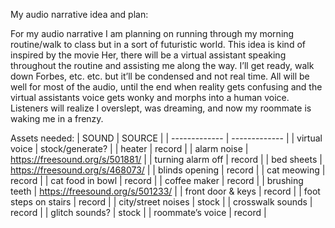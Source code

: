 My audio narrative idea and plan:

For my audio narrative I am planning on running through my morning routine/walk to class but in a sort of futuristic world. This idea is kind of inspired by the movie Her, there will be a virtual assistant speaking throughout the routine and assisting me along the way. I’ll get ready, walk down Forbes, etc. etc. but it’ll be condensed and not real time. All will be well for most of the audio, until the end when reality gets confusing and the virtual assistants voice gets wonky and morphs into a human voice. Listeners will realize I overslept, was dreaming, and now my roommate is waking me in a frenzy. 

Assets needed:
| SOUND  | SOURCE |
| ------------- | ------------- |
| virtual voice  | stock/generate?  |
| heater | record |
| alarm noise | https://freesound.org/s/501881/ |
| turning alarm off | record |
| bed sheets | https://freesound.org/s/468073/ |
| blinds opening |	record |
| cat meowing |	record |
| cat food in bowl |	record |
| coffee maker |	record |
| brushing teeth | https://freesound.org/s/501233/ |
| front door & keys |	record |
| foot steps on stairs	| record |
| city/street noises	| stock |
| crosswalk sounds |	record |
| glitch sounds?	| stock |
| roommate’s voice	| record |
